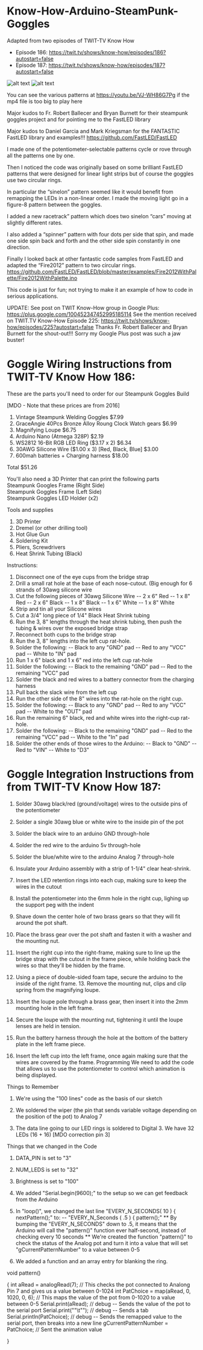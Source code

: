 # Know-How-Arduino-SteamPunk-Goggles

Adapted from two episodes of TWIT-TV Know How
- Episode 186: https://twit.tv/shows/know-how/episodes/186?autostart=false
- Episode 187: https://twit.tv/shows/know-how/episodes/187?autostart=false

![alt text](https://github.com/Mark-MDO47/Know-How-Arduino-SteamPunk-Goggles/blob/master/images/IMG07529_madScience.png "Mad Science is improved when wearing steampunk goggles")
![alt text](https://github.com/Mark-MDO47/Know-How-Arduino-SteamPunk-Goggles/blob/master/images/IMG06760_3goggles.png "Built three steampunk goggles - two for friends")

You can see the various patterns at https://youtu.be/VJ-WH86G7Pg if the mp4 file is too big to play here

Major kudos to Fr. Robert Ballecer and Bryan Burnett for their steampunk goggles project and for pointing me to the FastLED library

Major kudos to Daniel Garcia and Mark Kriegsman for the FANTASTIC FastLED library and examples!!!
https://github.com/FastLED/FastLED

I made one of the potentiometer-selectable patterns cycle or rove through all the patterns one by one.

Then I noticed the code was originally based on some brilliant FastLED patterns that were designed for linear light strips but of course the goggles use two circular rings.

In particular the “sinelon” pattern seemed like it would benefit from remapping the LEDs in a non-linear order. I made the moving light go in a figure-8 pattern between the goggles.

I added a new racetrack” pattern which does two sinelon “cars” moving at slightly different rates.

I also added a “spinner” pattern with four dots per side that spin, and made one side spin back and forth and the other side spin constantly in one direction.

Finally I looked back at other fantastic code samples from FastLED and adapted the “Fire2012” pattern to two circular rings.
https://github.com/FastLED/FastLED/blob/master/examples/Fire2012WithPalette/Fire2012WithPalette.ino

This code is just for fun; not trying to make it an example of how to code in serious applications.

UPDATE:
See post on TWIT Know-How group in Google Plus: https://plus.google.com/100452347452995185114
See the mention received on TWIT.TV Know-How Episode 225: https://twit.tv/shows/know-how/episodes/225?autostart=false
Thanks Fr. Robert Ballecer and Bryan Burnett for the shout-out!!! Sorry my Google Plus post was such a jaw buster!

# Goggle Wiring Instructions from TWIT-TV Know How 186:

These are the parts you'll need to order for our Steampunk Goggles Build

[MDO - Note that these prices are from 2016]
1. Vintage Steampunk Welding Goggles    $7.99    
2. GraceAngie 40Pcs Bronze Alloy Roung Clock Watch gears    $6.99    
3. Magnifying Loupe    $6.75    
4. Arduino Nano (Atmega 328P)    $2.19    
5. WS2812 16-Bit RGB LED Ring ($3.17 x 2)    $6.34    
6. 30AWG Silicone Wire ($1.00 x 3) [Red, Black, Blue]    $3.00    
7. 600mah batteries + Charging harness    $18.00    

Total $51.26    
        
You'll also need a 3D Printer that can print the following parts        
Steampunk Googles Frame (Right Side)        
Steampunk Goggles Frame (Left Side)       
Steampunk Goggles LED Holder (x2)        
        
Tools and supplies        
1. 3D Printer        
2. Dremel (or other drilling tool)        
3. Hot Glue Gun        
4. Soldering Kit        
5. Pliers, Screwdrivers        
6. Heat Shrink Tubing (Black)        

Instructions:

1. Disconnect one of the eye cups from the bridge strap
2. Drill a small rat hole at the base of each nose-cutout. (Big enough for 6 strands of 30awg silicone wire
3. Cut the following pieces of 30awg Silicone Wire
-- 2 x 6" Red
-- 1 x 8" Red
-- 2 x 6" Black
-- 1 x 8" Black
-- 1 x 6" White
-- 1 x 8" White
4. Strip and tin all your Silicone wires
6. Cut a 3/4" long piece of 1/4" Black Heat Shrink tubing
7. Run the 3, 8" lengths through the heat shrink tubing, then push the tubing & wires over the exposed bridge strap
8. Reconnect both cups to the bridge strap
9. Run the 3, 8" lengths into the left cup rat-hole.
10. Solder the following:
-- Black to any "GND" pad
-- Red to any "VCC" pad
-- White to "IN" pad
11. Run 1 x 6" black and 1 x 6" red into the left cup rat-hole
12. Solder the following:
-- Black to the remaining "GND" pad
-- Red to the remaining "VCC" pad
13. Solder the black and red wires to a battery connector from the charging harness
14. Pull back the slack wire from the left cup
15. Run the other side of the 8" wires into the rat-hole on the right cup.
16. Solder the following:
-- Black to any "GND" pad
-- Red to any "VCC" pad
-- White to the "OUT" pad
17. Run the remaining 6" black, red and white wires into the right-cup rat-hole.
18. Solder the following:
-- Black to the remaining "GND" pad
-- Red to the remaining "VCC" pad
-- White to the "In" pad
19. Solder the other ends of those wires to the Arduino:
-- Black to "GND"
-- Red to "VIN"
-- White to "D3"

# Goggle Integration Instructions from from TWIT-TV Know How 187:

1. Solder 30awg black/red (ground/voltage) wires to the outside pins of the potentiometer

2. Solder a single 30awg blue or white wire to the inside pin of the pot

3. Solder the black wire to an arduino GND through-hole

4. Solder the red wire to the arduino 5v through-hole

5. Solder the blue/white wire to the arduino Analog 7 through-hole

6. Insulate your Arduino assembly with a strip of 1-1/4" clear heat-shrink.

7. Insert the LED retention rings into each cup, making sure to keep the wires in the cutout

8. Install the potentiometer into the 6mm hole in the right cup, lighing up the support peg with the indent

9. Shave down the center hole of two brass gears so that they will fit around the pot shaft.

10. Place the brass gear over the pot shaft and fasten it with a washer and the mounting nut.

11. Insert the right cup into the right-frame, making sure to line up the bridge strap with the cutout in the frame piece, while holding back the wires so that they'll be hidden by the frame.

12. Using a piece of double-sided foam tape, secure the arduino to the inside of the right frame. 13. Remove the mounting nut, clips and clip spring from the magnifying loupe.

13. Insert the loupe pole through a brass gear, then insert it into the 2mm mounting hole in the left frame.

14. Secure the loupe with the mounting nut, tightening it until the loupe lenses are held in tension.

15. Run the battery harness through the hole at the bottom of the battery plate in the left frame piece.

16. Insert the left cup into the left frame, once again making sure that the wires are covered by the frame. Programming We need to add the code that allows us to use the potentiometer to control which animation is being displayed.

 

Things to Remember

1. We're using the "100 lines" code as the basis of our sketch

2. We soldered the wiper (the pin that sends variable voltage depending on the position of the pot) to Analog 7

3. The data line going to our LED rings is soldered to Digital 3. We have 32 LEDs (16 + 16) [MDO correction pin 3]

 

Things that we changed in the Code

1. DATA_PIN is set to "3"

2. NUM_LEDS is set to "32"

3. Brightness is set to "100"

4. We added "Serial.begin(9600);" to the setup so we can get feedback from the Arduino

5. In "loop()", we changed the last line "EVERY_N_SECONDS( 10 ) { nextPattern();" to: -- "EVERY_N_Seconds ( .5 ) { pattern();" ** By bumping the "EVERY_N_SECONDS" down to .5, it means that the Arduino will call the "pattern()" function ever half-second, instead of checking every 10 seconds ** We're created the function "pattern()" to check the status of the Analog pot and turn it into a value that will set "gCurrentPatternNumber" to a value between 0-5

6. We added a function and an array entry for blanking the ring.

void pattern()

{ int aRead = analogRead(7); // This checks the pot connected to Analong Pin 7 and gives us a value between 0-1024 int PatChoice = map(aRead, 0, 1020, 0, 6); // This maps the value of the pot from 0-1020 to a value between 0-5 Serial.print(aRead); // debug -- Sends the value of the pot to the serial port Serial.print(""\t""); // debug -- Sends a tab Serial.println(PatChoice); // debug -- Sends the remapped value to the serial port, then breaks into a new line gCurrentPatternNumber = PatChoice; // Sent the animation value

}

 
